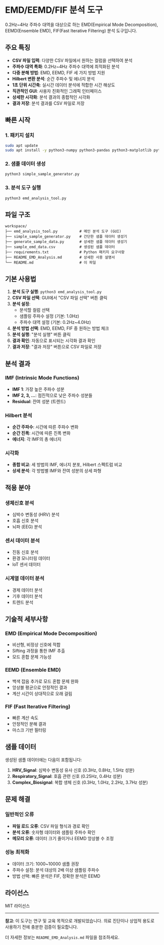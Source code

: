 # EMD/EEMD/FIF 분석 도구

0.2Hz~4Hz 주파수 대역을 대상으로 하는 EMD(Empirical Mode Decomposition), EEMD(Ensemble EMD), FIF(Fast Iterative Filtering) 분석 도구입니다.

## 주요 특징

- **CSV 파일 입력**: 다양한 CSV 파일에서 원하는 컬럼을 선택하여 분석
- **주파수 대역 특화**: 0.2Hz~4Hz 주파수 대역에 최적화된 분석
- **다중 분해 방법**: EMD, EEMD, FIF 세 가지 방법 지원
- **Hilbert 변환 분석**: 순간 주파수 및 에너지 분석
- **1초 단위 시간축**: 실시간 데이터 분석에 적합한 시간 해상도
- **직관적인 GUI**: 사용자 친화적인 그래픽 인터페이스
- **상세한 시각화**: 분석 결과의 종합적인 시각화
- **결과 저장**: 분석 결과를 CSV 파일로 저장

## 빠른 시작

### 1. 패키지 설치
```bash
sudo apt update
sudo apt install -y python3-numpy python3-pandas python3-matplotlib python3-scipy python3-tk
```

### 2. 샘플 데이터 생성
```bash
python3 simple_sample_generator.py
```

### 3. 분석 도구 실행
```bash
python3 emd_analysis_tool.py
```

## 파일 구조

```
workspace/
├── emd_analysis_tool.py          # 메인 분석 도구 (GUI)
├── simple_sample_generator.py    # 간단한 샘플 데이터 생성기
├── generate_sample_data.py       # 상세한 샘플 데이터 생성기
├── sample_emd_data.csv           # 생성된 샘플 데이터
├── requirements.txt              # Python 패키지 요구사항
├── README_EMD_Analysis.md        # 상세한 사용 설명서
└── README.md                     # 이 파일
```

## 기본 사용법

1. **분석 도구 실행**: `python3 emd_analysis_tool.py`
2. **CSV 파일 선택**: GUI에서 "CSV 파일 선택" 버튼 클릭
3. **분석 설정**: 
   - 분석할 컬럼 선택
   - 샘플링 주파수 설정 (기본: 1.0Hz)
   - 주파수 대역 설정 (기본: 0.2Hz~4.0Hz)
4. **분석 방법 선택**: EMD, EEMD, FIF 중 원하는 방법 체크
5. **분석 실행**: "분석 실행" 버튼 클릭
6. **결과 확인**: 자동으로 표시되는 시각화 결과 확인
7. **결과 저장**: "결과 저장" 버튼으로 CSV 파일로 저장

## 분석 결과

### IMF (Intrinsic Mode Functions)
- **IMF 1**: 가장 높은 주파수 성분
- **IMF 2, 3, ...**: 점진적으로 낮은 주파수 성분들
- **Residual**: 잔여 성분 (트렌드)

### Hilbert 분석
- **순간 주파수**: 시간에 따른 주파수 변화
- **순간 진폭**: 시간에 따른 진폭 변화
- **에너지**: 각 IMF의 총 에너지

### 시각화
- **종합 비교**: 세 방법의 IMF, 에너지 분포, Hilbert 스펙트럼 비교
- **상세 분석**: 각 방법별 IMF와 잔여 성분의 상세 파형

## 적용 분야

### 생체신호 분석
- 심박수 변동성 (HRV) 분석
- 호흡 신호 분석
- 뇌파 (EEG) 분석

### 센서 데이터 분석
- 진동 신호 분석
- 환경 모니터링 데이터
- IoT 센서 데이터

### 시계열 데이터 분석
- 경제 데이터 분석
- 기후 데이터 분석
- 트렌드 분석

## 기술적 세부사항

### EMD (Empirical Mode Decomposition)
- 비선형, 비정상 신호에 적합
- Sifting 과정을 통한 IMF 추출
- 모드 혼합 문제 가능성

### EEMD (Ensemble EMD)
- 백색 잡음 추가로 모드 혼합 문제 완화
- 앙상블 평균으로 안정적인 결과
- 계산 시간이 상대적으로 오래 걸림

### FIF (Fast Iterative Filtering)
- 빠른 계산 속도
- 안정적인 분해 결과
- 마스크 기반 필터링

## 샘플 데이터

생성된 샘플 데이터에는 다음이 포함됩니다:

1. **HRV_Signal**: 심박수 변동성 유사 신호 (0.3Hz, 0.8Hz, 1.5Hz 성분)
2. **Respiratory_Signal**: 호흡 관련 신호 (0.25Hz, 0.4Hz 성분)
3. **Complex_Biosignal**: 복합 생체 신호 (0.3Hz, 1.0Hz, 2.2Hz, 3.7Hz 성분)

## 문제 해결

### 일반적인 오류
- **파일 로드 오류**: CSV 파일 형식과 경로 확인
- **분석 오류**: 숫자형 데이터와 샘플링 주파수 확인
- **메모리 오류**: 데이터 크기 줄이거나 EEMD 앙상블 수 조정

### 성능 최적화
- 데이터 크기: 1000~10000 샘플 권장
- 주파수 설정: 분석 대상의 2배 이상 샘플링 주파수
- 방법 선택: 빠른 분석은 FIF, 정확한 분석은 EEMD

## 라이선스

MIT 라이선스

---

**참고**: 이 도구는 연구 및 교육 목적으로 개발되었습니다. 의료 진단이나 상업적 용도로 사용하기 전에 충분한 검증이 필요합니다.

더 자세한 정보는 `README_EMD_Analysis.md` 파일을 참조하세요.